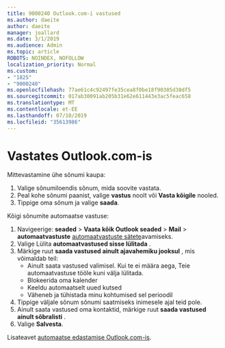 ```yaml
---
title: 9000240 Outlook.com-i vastused
ms.author: daeite
author: daeite
manager: joallard
ms.date: 3/1/2019
ms.audience: Admin
ms.topic: article
ROBOTS: NOINDEX, NOFOLLOW
localization_priority: Normal
ms.custom:
- "1825"
- "9000240"
ms.openlocfilehash: 77ae61c4c92497fe35cea8f0be18f90385d38df5
ms.sourcegitcommit: 017ab30091ab205b31e62e611443e3ac5feac658
ms.translationtype: MT
ms.contentlocale: et-EE
ms.lasthandoff: 07/10/2019
ms.locfileid: "35613986"
---
```

# <a name="replying-in-outlookcom"></a>Vastates Outlook.com-is

Mittevastamine ühe sõnumi kaupa:

1. Valige sõnumiloendis sõnum, mida soovite vastata.
2. Peal kohe sõnumi paanist, valige **vastus** noolt või **Vasta kõigile** nooled.
3. Tippige oma sõnum ja valige **saada**.

Kõigi sõnumite automaatse vastuse:

1. Navigeerige: **seaded** > **Vaata kõik Outlook seaded** > **Mail** > **automaatvastuste** [automaatvastuste sätete](https://outlook.live.com/mail/options/mail/automaticReplies)avamiseks.
2. Valige Lülita **automaatvastused sisse lülitada** .
3. Märkige ruut **saada vastused ainult ajavahemiku jooksul** , mis võimaldab teil:
    - Ainult saata vastused valimisel. Kui te ei määra aega, Teie automaatvastuse tööle kuni välja lülitada.
    - Blokeerida oma kalender
    - Keeldu automaatselt uued kutsed
    - Väheneb ja tühistada minu kohtumised sel perioodil
4. Tippige väljale sõnum sõnumi saatmiseks inimesele ajal teid pole.
5. Ainult saata vastused oma kontaktid, märkige ruut **saada vastused ainult sõbralisti** .
6. Valige **Salvesta**.

Lisateavet [automaatse edastamise Outlook.com-is](https://support.office.com/article/14614626-9855-48dc-a986-dec81d07b1a0?wt.mc_id=Office_Outlook_com_Alchemy).